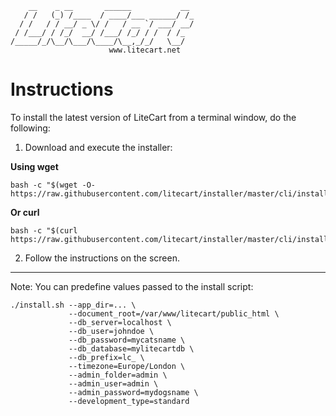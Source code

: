         __    _ __       ______           __
       / /   (_) /____  / ____/___ ______/ /_
      / /   / / __/ _ \/ /   / __ `/ ___/ __/
     / /___/ / /_/  __/ /___/ /_/ / /  / /_
    /_____/_/\__/\___/\____/\__,_/_/   \__/
                          www.litecart.net

# Instructions

To install the latest version of LiteCart from a terminal window, do the following:

1. Download and execute the installer:

  **Using wget**

    bash -c "$(wget -O- https://raw.githubusercontent.com/litecart/installer/master/cli/install.sh)"

  **Or curl**

    bash -c "$(curl https://raw.githubusercontent.com/litecart/installer/master/cli/install.sh)"

2. Follow the instructions on the screen.

-----------------------------------------------------------------------

Note: You can predefine values passed to the install script:

    ./install.sh --app_dir=... \
                 --document_root=/var/www/litecart/public_html \
                 --db_server=localhost \
                 --db_user=johndoe \
                 --db_password=mycatsname \
                 --db_database=mylitecartdb \
                 --db_prefix=lc_ \
                 --timezone=Europe/London \
                 --admin_folder=admin \
                 --admin_user=admin \
                 --admin_password=mydogsname \
                 --development_type=standard
